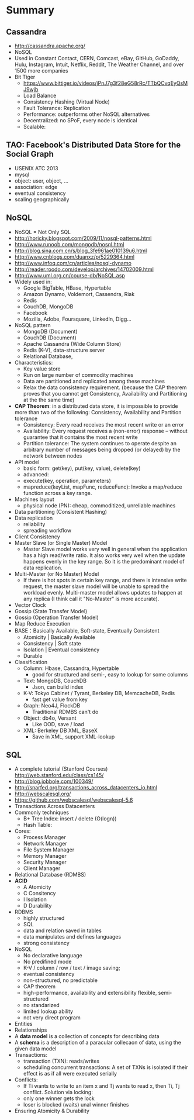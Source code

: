 # Summary

## Cassandra
- http://cassandra.apache.org/
- NoSQL
- Used in Constant Contact, CERN, Comcast, eBay, GitHub, GoDaddy, Hulu, Instagram, Intuit, Netflix, Reddit, The Weather Channel, and over 1500 more companies
- Bit Tiger
	- https://www.bittiger.io/videos/jPnJ7g3f28eG58rRc/TTbQCvqEyQsMJ9wjb
 	- Load Balance
 	- Consistency Hashing (Virtual Node)
 	- Fault Tolerance: Replication
	- Performance: outperforms other NoSQL alternatives
	- Decentralized: no SPoF, every node is identical
	- Scalable:

## TAO: Facebook's Distributed Data Store for the Social Graph
- USENIX ATC 2013
- mysql
- object: user, object, ...
- association: edge
- eventual consistency
- scaling geographically

## NoSQL
- NoSQL = Not Only SQL
- http://horicky.blogspot.com/2009/11/nosql-patterns.html
- http://www.runoob.com/mongodb/nosql.html
- http://blog.sina.com.cn/s/blog_3fe961ae010139u6.html
- http://www.cnblogs.com/duanxz/p/5229364.html
- http://www.infoq.com/cn/articles/nosql-dynamo
- http://reader.roodo.com/develop/archives/14702009.html
- http://www.uml.org.cn/course-db/NoSQL.asp
- Widely used in:
	- Google BigTable, HBase, Hypertable
	- Amazon Dynamo, Voldemort, Cassendra, Riak
	- Redis
	- CouchDB, MongoDB
	- Facebook
	- Mozilla, Adobe, Foursquare, LinkedIn, Digg...
- NoSQL pattern
	- MongoDB (Document)
	- CouchDB (Document)
	- Apache Cassandra (Wide Column Store)
	- Redis (K-V), data-structure server
	- Relational Database,
- Characteristics:
	- Key value store
	- Run on large number of commodity machines
	- Data are partitioned and replicated among these machines
	- Relax the data consistency requirement. (because the CAP theorem proves that you cannot get Consistency, Availability and Partitioning at the the same time)
- **CAP Theorem**: in a distributed data store, it is impossible to provide more than two of the following: Consistency, Availability and Partition tolerance
	- Consistency: Every read receives the most recent write or an error
	- Availability: Every request receives a (non-error) response – without guarantee that it contains the most recent write
	- Partition tolerance: The system continues to operate despite an arbitrary number of messages being dropped (or delayed) by the network between nodes
- API model
	- basic form: get(key), put(key, value), delete(key)
	- advanced:
	- execute(key, operation, parameters)
	- mapreduce(keyList, mapFunc, reduceFunc): Invoke a map/reduce function across a key range.
- Machines layout
	- physical node (PN): cheap, commoditized, unreliable machines
- Data partitioning (Consistent Hashing)
- Data replication
	- reliability
	- spreading workflow
- Client Consistency
- Master Slave (or Single Master) Model
	- Master Slave model works very well in general when the application has a high read/write ratio. It also works very well when the update happens evenly in the key range. So it is the predominant model of data replication.
- Multi-Master (or No Master) Model
	- If there is hot spots in certain key range, and there is intensive write request, the master slave model will be unable to spread the workload evenly. Multi-master model allows updates to happen at any replica (I think call it "No-Master" is more accurate).
- Vector Clock
- Gossip (State Transfer Model)
- Gossip (Operation Transfer Model)
- Map Reduce Execution
- BASE：Basically Available, Soft-state, Eventually Consistent
	- Atomicity | Basically Available
	- Consistency | Soft state
	- Isolation | Eventual consistency
	- Durable
- Classification
	- Column: Hbase, Cassandra, Hypertable
 		- good for structured and semi-, easy to lookup for some columns
	- Text: MongoDB, CouchDB
		- Json, can build index
	- K-V: Tokyo Cabinet / Tyrant, Berkeley DB, MemcacheDB, Redis
		- fast get value from key
	- Graph: Neo4J, FlockDB
		- Traditional RDMBS can't do
	- Object: db4o, Versant
		- Like OOD, save / load 
	- XML: Berkeley DB XML, BaseX
		- Save in XML, support XML-lookup

## SQL
- A complete tutorial (Stanford Courses) http://web.stanford.edu/class/cs145/
- http://blog.jobbole.com/100349/
- http://snarfed.org/transactions_across_datacenters_io.html
- http://webscalesql.org/
- https://github.com/webscalesql/webscalesql-5.6
- Transactions Across Datacenters
- Commonly techniques
	- B+ Tree Index: insert / delete (O(logn))
	- Hash Table:
- Cores:
	- Process Manager
	- Network Manager
	- File System Manager
	- Memory Manager
	- Security Manager
	- Client Manager
- Relational Database (RDMBS)
- **ACID**
	- A Atomicity
	- C Consitency
	- I Isolation
	- D Durability
- RDBMS
	- highly structured
	- SQL
	- data and relation saved in tables
	- data manipulates and defines languages
	- strong consistency
- NoSQL
	- No declarative language
	- No predifined mode
	- K-V / column / row / text / image saving;
	- eventual consistency
	- non-structured, no predictable
	- CAP theorem
	- high-performance, availability and extensibility flexible, semi-structured
	- no standarized
	- limited lookup ability
	- not very direct program
- Entities
- Relationships
- A **data model** is a collection of concepts for describing data
- A **schema** is a description of a paracular collecaon of data, using the given data model
- Transactions:
	- transaction (TXN): reads/writes
	- scheduling concurrent transactions: A set of TXNs is isolated if their effect is as if all were executed serially
- Conflicts: 
	- If Ti wants to write to an item x and Tj wants to read x, then Ti, Tj conflict. Solution via locking:
    - only one winner gets the lock
    - loser is blocked (waits) unal winner finishes
- Ensuring Atomicity & Durability
